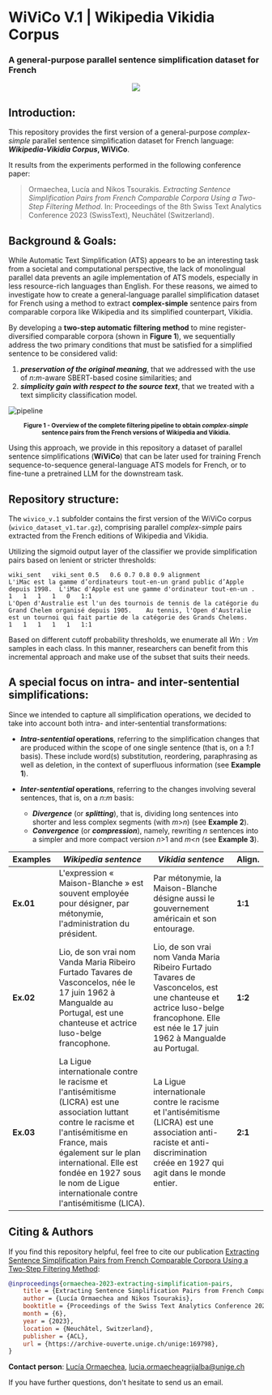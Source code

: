 # WiViCo V.1 | Wikipedia Vikidia Corpus
### A general-purpose parallel sentence simplification dataset for French

<p align="center">
    <a href="https://github.com/lormaechea/wivico/raw/main/wivico_v.1/wivico_dataset_v1.tar.gz">
        <img src="https://img.shields.io/badge/WIVICO--V1--DATASET-DOWNLOAD-DOWNLOAD?style=for-the-badge&logo=github">
    </a>
</p>

## Introduction: 

This repository provides the first version of a general-purpose *complex-simple* parallel sentence simplification dataset for French language: __*Wikipedia-Vikidia Corpus*, WiViCo__. 

It results from the experiments performed in the following conference paper:

> Ormaechea, Lucía and Nikos Tsourakis. *Extracting Sentence Simplification Pairs from French Comparable Corpora Using a Two-Step Filtering Method*. In: Proceedings of the 8th Swiss Text Analytics Conference 2023 (SwissText), Neuchâtel (Switzerland).

<!-- ```bibtex 
@inproceedings{ormaechea-2023-extracting-simplification-pairs,
    title = {Extracting sentence simplification pairs from French comparable corpora using a two-step filtering method},
    author = {Lucía Ormaechea and Nikos Tsourakis},
    booktitle = {Proceedings of the Swiss Text Analytics Conference 2023},
    month = {6},
    year = {2023},
    location = {Neuchâtel, Switzerland},
    publisher = {ACL},
    url = {https://archive-ouverte.unige.ch/unige:169798}
}
``` -->

## Background & Goals:

While Automatic Text Simplification (ATS) appears to be an interesting task from a societal and computational perspective, the lack of monolingual parallel data prevents an agile implementation of ATS models, especially in less resource-rich languages than English. For these reasons, we aimed to investigate how to create a general-language parallel simplification dataset for French using a method to extract __complex-simple__ sentence pairs from comparable corpora like Wikipedia and its simplified counterpart, Vikidia. 

By developing a __two-step automatic filtering method__ to mine register-diversified comparable corpora (shown in __Figure 1__), we sequentially address the two primary conditions that must be satisfied for a simplified sentence to be considered valid: 

1. __*preservation of the original meaning*__, that we addressed with the use of *n*:*m*-aware SBERT-based cosine similarities; and
2. __*simplicity gain with respect to the source text*__, that we treated with a text simplicity classification model.

<img src="./img/pipeline.png" alt="pipeline"/>
<p align="center">
    <small><b>Figure 1 - Overview of the complete filtering pipeline to obtain <i>complex-simple</i> <br> sentence pairs from the French versions of Wikipedia and Vikidia.</b></small>
</p>

Using this approach, we provide in this repository a dataset of parallel sentence simplifications (__WiViCo__) that can be later used for training French sequence-to-sequence general-language ATS models for French, or to fine-tune a pretrained LLM for the downstream task.

## Repository structure:

The ```wivico_v.1``` subfolder contains the first version of the WiViCo corpus (```wivico_dataset_v1.tar.gz```), comprising parallel *complex-simple* pairs extracted from the French editions of Wikipedia and Vikidia. 
 
Utilizing the sigmoid output layer of the classifier we provide simplification pairs based on lenient or stricter thresholds:

```
wiki_sent	viki_sent 0.5	0.6	0.7	0.8	0.9 alignment
L'iMac est la gamme d’ordinateurs tout-en-un grand public d’Apple depuis 1998.	L'iMac d'Apple est une gamme d'ordinateur tout-en-un .	1	1	1	1	0   1:1
L'Open d'Australie est l'un des tournois de tennis de la catégorie du Grand Chelem organisé depuis 1905.	Au tennis, l'Open d'Australie est un tournoi qui fait partie de la catégorie des Grands Chelems.	1	1	1	1	1   1:1
```

Based on different cutoff probability thresholds, we enumerate all $Wn:Vm$ samples in each class. In this manner, researchers can benefit from this incremental approach and make use of the subset that suits their needs.

## A special focus on intra- and inter-sentential simplifications:

Since we intended to capture all simplification operations, we decided to take into account both intra- and inter-sentential transformations:

- __*Intra-sentential* operations__, referring to the simplification changes that are produced within the scope of one single sentence (that is, on a *1*:*1* basis). These include word(s) substitution, reordering, paraphrasing as well as deletion, in the context of superfluous information (see __Example 1__).

- __*Inter-sentential* operations__, referring to the changes involving several sentences, that is, on a *n*:*m* basis:
    - __*Divergence*__ (or __*splitting*__), that is, dividing long sentences into shorter and less complex segments (with *m*>*n*) (see __Example 2__).
    - __*Convergence*__ (or __*compression*__), namely, rewriting *n* sentences into a simpler and more compact version *n*>1 and *m*<*n* (see __Example 3__).

| Examples | ***Wikipedia sentence*** | ***Vikidia sentence*** | Align.|
| ---- | ---- | --- | ---- |
| __Ex.01__ | L'expression « Maison-Blanche » est souvent employée pour désigner, par métonymie, l'administration du président.  | Par métonymie, la Maison-Blanche désigne aussi le gouvernement américain et son entourage. | __1:1__ |
| __Ex.02__ | Lio, de son vrai nom Vanda Maria Ribeiro Furtado Tavares de Vasconcelos, née le 17 juin 1962 à Mangualde au Portugal, est une chanteuse et actrice luso-belge francophone. | Lio, de son vrai nom Vanda Maria Ribeiro Furtado Tavares de Vasconcelos, est une chanteuse et actrice luso-belge francophone. Elle est née le 17 juin 1962 à Mangualde au Portugal. | __1:2__ |
| __Ex.03__ | La Ligue internationale contre le racisme et l'antisémitisme (LICRA) est une association luttant contre le racisme et l'antisémitisme en France, mais également sur le plan international. Elle est fondée en 1927 sous le nom de Ligue internationale contre l'antisémitisme (LICA). |  La Ligue internationale contre le racisme et l'antisémitisme (LICRA) est une association anti-raciste et anti-discrimination créée en 1927 qui agit dans le monde entier. | __2:1__ |

## Citing & Authors

If you find this repository helpful, feel free to cite our publication [Extracting Sentence Simplification Pairs from French Comparable Corpora Using a Two-Step Filtering Method](https://to_appear):

```bibtex 
@inproceedings{ormaechea-2023-extracting-simplification-pairs,
    title = {Extracting Sentence Simplification Pairs from French Comparable Corpora Using a Two-Step Filtering Method},
    author = {Lucía Ormaechea and Nikos Tsourakis},
    booktitle = {Proceedings of the Swiss Text Analytics Conference 2023},
    month = {6},
    year = {2023},
    location = {Neuchâtel, Switzerland},
    publisher = {ACL},
    url = {https://archive-ouverte.unige.ch/unige:169798},
}
```


__Contact person__: [Lucía Ormaechea](https://luciaormaechea.com/), [lucia.ormaecheagrijalba@unige.ch](mailto:lucia.ormaecheagrijalba@unige.ch)

If you have further questions, don't hesitate to send us an email.
